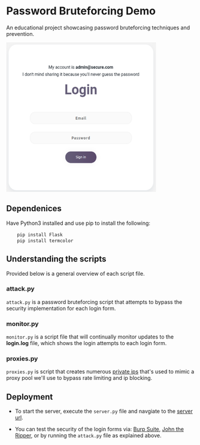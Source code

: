 # Password Bruteforcing Demo

An educational project showcasing password bruteforcing techniques and prevention. 

<!-- ![login](src/static/images/screenshot.png) -->
<img src="src/static/images/screenshot.png" alt="Alt Text" width="400" height="400">

## Dependenices

Have Python3 installed and use pip to install the following:
```
    pip install Flask
    pip install termcolor
```

## Understanding the scripts

Provided below is a general overview of each script file.

### attack.py

`attack.py` is a password bruteforcing script that attempts to bypass the security
implementation for each login form.

### monitor.py

`monitor.py` is a script file that will continually monitor updates to the __login.log__ file, which shows the login attempts to each login form.

### proxies.py

`proxies.py` is script that creates numerous [private ips](https://whatismyipaddress.com/private-ip#private-ip) that's used to mimic a proxy pool we'll
use to bypass rate limiting and ip blocking.

## Deployment

* To start the server, execute the `server.py` file and navgiate to the [server url](http://127.0.0.1:5000/).

* You can test the security of the login forms via: [Burp Suite](https://portswigger.net/burp), [John the Ripper](https://github.com/openwall/john), or by running the `attack.py` file as explained above.